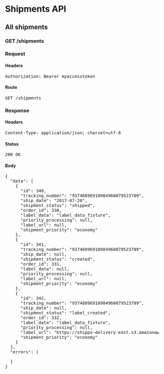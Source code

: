 # Shipments API

## All shipments

### GET /shipments
### Request

#### Headers

<pre>Authorization: Bearer myaccesstoken</pre>

#### Route

<pre>GET /shipments</pre>

### Response

#### Headers

<pre>Content-Type: application/json; charset=utf-8</pre>

#### Status

<pre>200 OK</pre>

#### Body

<pre>{
  "data": [
    {
      "id": 340,
      "tracking_number": "93748896910904960079523789",
      "ship_date": "2017-07-28",
      "shipment_status": "shipped",
      "order_id": 330,
      "label_data": "label_data_fixture",
      "priority_processing": null,
      "label_url": null,
      "shipment_priority": "economy"
    },
    {
      "id": 341,
      "tracking_number": "93748896910904960079523789",
      "ship_date": null,
      "shipment_status": "created",
      "order_id": 331,
      "label_data": null,
      "priority_processing": null,
      "label_url": null,
      "shipment_priority": "economy"
    },
    {
      "id": 342,
      "tracking_number": "93748896910904960079523789",
      "ship_date": null,
      "shipment_status": "label_created",
      "order_id": 332,
      "label_data": "label_data_fixture",
      "priority_processing": null,
      "label_url": "https://shippo-delivery-east.s3.amazonaws.com/some_label.pdf",
      "shipment_priority": "economy"
    }
  ],
  "errors": [

  ]
}</pre>
